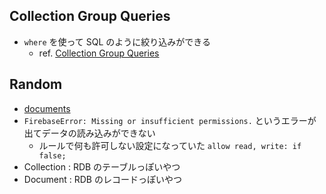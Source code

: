 ## Collection Group Queries
- `where` を使って SQL のように絞り込みができる
    - ref. [Collection Group Queries](https://github.com/angular/angularfire2/blob/992b15882c157d19f7779233e1d5e3da79cf0f03/docs/firestore/querying-collections.md#collection-group-queries)

## Random
- [documents](https://github.com/angular/angularfire2/blob/master/docs/firestore/documents.md)
- `FirebaseError: Missing or insufficient permissions.` というエラーが出てデータの読み込みができない
    - ルールで何も許可しない設定になっていた `allow read, write: if false;`
- Collection : RDB のテーブルっぽいやつ
- Document : RDB のレコードっぽいやつ
